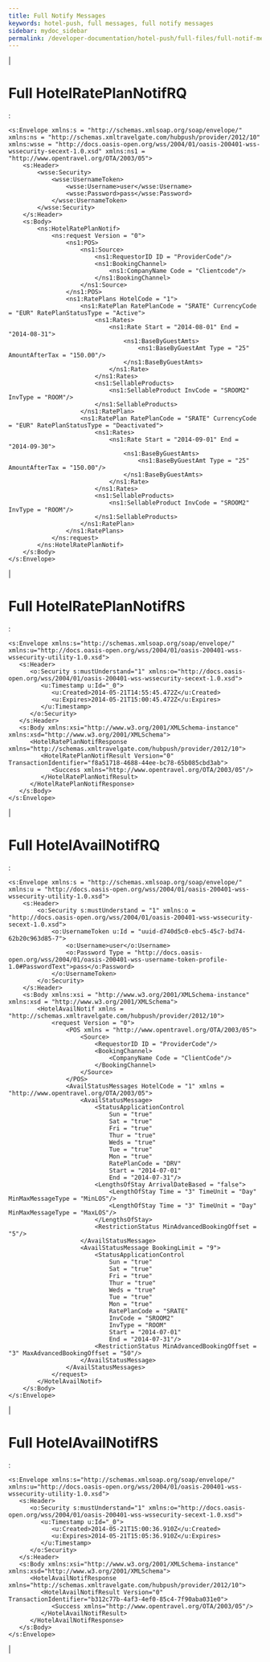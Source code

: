 ```yaml
---
title: Full Notify Messages
keywords: hotel-push, full messages, full notify messages
sidebar: mydoc_sidebar
permalink: /developer-documentation/hotel-push/full-files/full-notif-messages
---
```


|

Full HotelRatePlanNotifRQ
=========================

:

    <s:Envelope xmlns:s = "http://schemas.xmlsoap.org/soap/envelope/" xmlns:ns = "http://schemas.xmltravelgate.com/hubpush/provider/2012/10" xmlns:wsse = "http://docs.oasis-open.org/wss/2004/01/oasis-200401-wss-wssecurity-secext-1.0.xsd" xmlns:ns1 = "http://www.opentravel.org/OTA/2003/05">
        <s:Header>
            <wsse:Security>
                <wsse:UsernameToken>
                    <wsse:Username>user</wsse:Username>
                    <wsse:Password>pass</wsse:Password>
                </wsse:UsernameToken>
            </wsse:Security>
        </s:Header>
        <s:Body>
            <ns:HotelRatePlanNotif>
                <ns:request Version = "0">
                    <ns1:POS>
                        <ns1:Source>
                            <ns1:RequestorID ID = "ProviderCode"/>
                            <ns1:BookingChannel>
                                <ns1:CompanyName Code = "Clientcode"/>
                            </ns1:BookingChannel>
                        </ns1:Source>
                    </ns1:POS>
                    <ns1:RatePlans HotelCode = "1">
                        <ns1:RatePlan RatePlanCode = "SRATE" CurrencyCode = "EUR" RatePlanStatusType = "Active">
                            <ns1:Rates>
                                <ns1:Rate Start = "2014-08-01" End = "2014-08-31">
                                    <ns1:BaseByGuestAmts>
                                        <ns1:BaseByGuestAmt Type = "25" AmountAfterTax = "150.00"/>
                                    </ns1:BaseByGuestAmts>
                                </ns1:Rate>
                            </ns1:Rates>
                            <ns1:SellableProducts>
                                <ns1:SellableProduct InvCode = "SROOM2" InvType = "ROOM"/>
                            </ns1:SellableProducts>
                        </ns1:RatePlan>
                        <ns1:RatePlan RatePlanCode = "SRATE" CurrencyCode = "EUR" RatePlanStatusType = "Deactivated">
                            <ns1:Rates>
                                <ns1:Rate Start = "2014-09-01" End = "2014-09-30">
                                    <ns1:BaseByGuestAmts>
                                        <ns1:BaseByGuestAmt Type = "25" AmountAfterTax = "150.00"/>
                                    </ns1:BaseByGuestAmts>
                                </ns1:Rate>
                            </ns1:Rates>
                            <ns1:SellableProducts>
                                <ns1:SellableProduct InvCode = "SROOM2" InvType = "ROOM"/>
                            </ns1:SellableProducts>
                        </ns1:RatePlan>
                    </ns1:RatePlans>
                </ns:request>
            </ns:HotelRatePlanNotif>
        </s:Body>
    </s:Envelope>

|

Full HotelRatePlanNotifRS
=========================

:

    <s:Envelope xmlns:s="http://schemas.xmlsoap.org/soap/envelope/" xmlns:u="http://docs.oasis-open.org/wss/2004/01/oasis-200401-wss-wssecurity-utility-1.0.xsd">
       <s:Header>
          <o:Security s:mustUnderstand="1" xmlns:o="http://docs.oasis-open.org/wss/2004/01/oasis-200401-wss-wssecurity-secext-1.0.xsd">
             <u:Timestamp u:Id="_0">
                <u:Created>2014-05-21T14:55:45.472Z</u:Created>
                <u:Expires>2014-05-21T15:00:45.472Z</u:Expires>
             </u:Timestamp>
          </o:Security>
       </s:Header>
       <s:Body xmlns:xsi="http://www.w3.org/2001/XMLSchema-instance" xmlns:xsd="http://www.w3.org/2001/XMLSchema">
          <HotelRatePlanNotifResponse xmlns="http://schemas.xmltravelgate.com/hubpush/provider/2012/10">
             <HotelRatePlanNotifResult Version="0" TransactionIdentifier="f8a51718-4688-44ee-bc78-65b085cbd3ab">
                <Success xmlns="http://www.opentravel.org/OTA/2003/05"/>
             </HotelRatePlanNotifResult>
          </HotelRatePlanNotifResponse>
       </s:Body>
    </s:Envelope>

|

Full HotelAvailNotifRQ
======================

:

    <s:Envelope xmlns:s = "http://schemas.xmlsoap.org/soap/envelope/" xmlns:u = "http://docs.oasis-open.org/wss/2004/01/oasis-200401-wss-wssecurity-utility-1.0.xsd">
        <s:Header>
            <o:Security s:mustUnderstand = "1" xmlns:o = "http://docs.oasis-open.org/wss/2004/01/oasis-200401-wss-wssecurity-secext-1.0.xsd">
                <o:UsernameToken u:Id = "uuid-d740d5c0-ebc5-45c7-bd74-62b20c963d85-7">
                    <o:Username>user</o:Username>
                    <o:Password Type = "http://docs.oasis-open.org/wss/2004/01/oasis-200401-wss-username-token-profile-1.0#PasswordText">pass</o:Password>
                </o:UsernameToken>
            </o:Security>
        </s:Header>
        <s:Body xmlns:xsi = "http://www.w3.org/2001/XMLSchema-instance" xmlns:xsd = "http://www.w3.org/2001/XMLSchema">
            <HotelAvailNotif xmlns = "http://schemas.xmltravelgate.com/hubpush/provider/2012/10">
                <request Version = "0">
                    <POS xmlns = "http://www.opentravel.org/OTA/2003/05">
                        <Source>
                            <RequestorID ID = "ProviderCode"/>
                            <BookingChannel>
                                <CompanyName Code = "ClientCode"/>
                            </BookingChannel>
                        </Source>
                    </POS>
                    <AvailStatusMessages HotelCode = "1" xmlns = "http://www.opentravel.org/OTA/2003/05">
                        <AvailStatusMessage>
                            <StatusApplicationControl
                                Sun = "true"
                                Sat = "true"
                                Fri = "true"
                                Thur = "true"
                                Weds = "true"
                                Tue = "true"
                                Mon = "true"
                                RatePlanCode = "DRV"
                                Start = "2014-07-01"
                                End = "2014-07-31"/>
                            <LengthsOfStay ArrivalDateBased = "false">
                                <LengthOfStay Time = "3" TimeUnit = "Day" MinMaxMessageType = "MinLOS"/>
                                <LengthOfStay Time = "3" TimeUnit = "Day" MinMaxMessageType = "MaxLOS"/>
                            </LengthsOfStay>
                            <RestrictionStatus MinAdvancedBookingOffset = "5"/>
                        </AvailStatusMessage>
                        <AvailStatusMessage BookingLimit = "9">
                            <StatusApplicationControl
                                Sun = "true"
                                Sat = "true"
                                Fri = "true"
                                Thur = "true"
                                Weds = "true"
                                Tue = "true"
                                Mon = "true"
                                RatePlanCode = "SRATE"
                                InvCode = "SROOM2"
                                InvType = "ROOM"
                                Start = "2014-07-01"
                                End = "2014-07-31"/>
                            <RestrictionStatus MinAdvancedBookingOffset = "3" MaxAdvancedBookingOffset = "50"/>
                        </AvailStatusMessage>
                    </AvailStatusMessages>
                </request>
            </HotelAvailNotif>
        </s:Body>
    </s:Envelope>

|

Full HotelAvailNotifRS
======================

:

    <s:Envelope xmlns:s="http://schemas.xmlsoap.org/soap/envelope/" xmlns:u="http://docs.oasis-open.org/wss/2004/01/oasis-200401-wss-wssecurity-utility-1.0.xsd">
       <s:Header>
          <o:Security s:mustUnderstand="1" xmlns:o="http://docs.oasis-open.org/wss/2004/01/oasis-200401-wss-wssecurity-secext-1.0.xsd">
             <u:Timestamp u:Id="_0">
                <u:Created>2014-05-21T15:00:36.910Z</u:Created>
                <u:Expires>2014-05-21T15:05:36.910Z</u:Expires>
             </u:Timestamp>
          </o:Security>
       </s:Header>
       <s:Body xmlns:xsi="http://www.w3.org/2001/XMLSchema-instance" xmlns:xsd="http://www.w3.org/2001/XMLSchema">
          <HotelAvailNotifResponse xmlns="http://schemas.xmltravelgate.com/hubpush/provider/2012/10">
             <HotelAvailNotifResult Version="0" TransactionIdentifier="b312c77b-4af3-4ef0-85c4-7f90aba031e0">
                <Success xmlns="http://www.opentravel.org/OTA/2003/05"/>
             </HotelAvailNotifResult>
          </HotelAvailNotifResponse>
       </s:Body>
    </s:Envelope>

|
